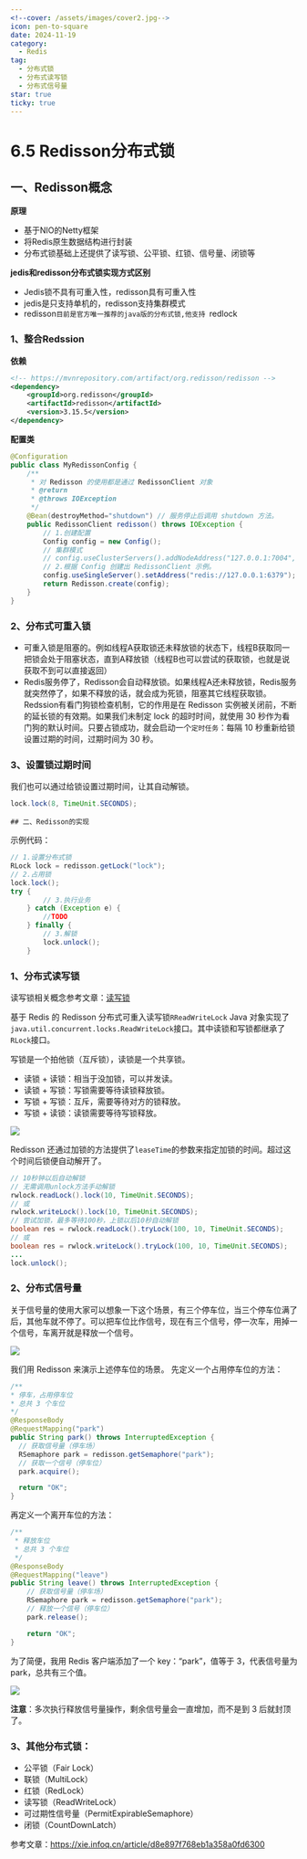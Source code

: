 ```yaml
---
<!--cover: /assets/images/cover2.jpg-->
icon: pen-to-square
date: 2024-11-19
category:
  - Redis
tag:
  - 分布式锁
  - 分布式读写锁
  - 分布式信号量
star: true
ticky: true
---
```

# 6.5 Redisson分布式锁

## 一、Redisson概念

**原理**

- 基于NIO的Netty框架
- 将Redis原生数据结构进行封装
- 分布式锁基础上还提供了读写锁、公平锁、红锁、信号量、闭锁等

**jedis和redisson分布式锁实现方式区别**

- Jedis锁不具有可重入性，redisson具有可重入性
- jedis是只支持单机的，redisson支持集群模式
- redisson`目前是官方唯一推荐的java版的分布式锁,他支持 `redlock

### 1、整合Redssion

**依赖**

```xml
<!-- https://mvnrepository.com/artifact/org.redisson/redisson -->
<dependency>
    <groupId>org.redisson</groupId>
    <artifactId>redisson</artifactId>
    <version>3.15.5</version>
</dependency>
```

**配置类**

```java
@Configuration
public class MyRedissonConfig {
    /**
     * 对 Redisson 的使用都是通过 RedissonClient 对象
     * @return
     * @throws IOException
     */
    @Bean(destroyMethod="shutdown") // 服务停止后调用 shutdown 方法。
    public RedissonClient redisson() throws IOException {
        // 1.创建配置
        Config config = new Config();
        // 集群模式
        // config.useClusterServers().addNodeAddress("127.0.0.1:7004", "127.0.0.1:7001");
        // 2.根据 Config 创建出 RedissonClient 示例。
        config.useSingleServer().setAddress("redis://127.0.0.1:6379");
        return Redisson.create(config);
    }
}

```

### 2、分布式可重入锁

- 可重入锁是阻塞的。例如线程A获取锁还未释放锁的状态下，线程B获取同一把锁会处于阻塞状态，直到A释放锁（线程B也可以尝试的获取锁，也就是说获取不到可以直接返回）
- Redis服务停了，Redisson会自动释放锁。如果线程A还未释放锁，Redis服务就突然停了，如果不释放的话，就会成为死锁，阻塞其它线程获取锁。Redssion有看门狗锁检查机制，它的作用是在 Redisson 实例被关闭前，不断的延长锁的有效期。如果我们未制定 lock 的超时时间，就使用 30 秒作为看门狗的默认时间。只要占锁成功，就会启动一个`定时任务`：每隔 10 秒重新给锁设置过期的时间，过期时间为 30 秒。

### 3、设置锁过期时间

我们也可以通过给锁设置过期时间，让其自动解锁。

```java
lock.lock(8, TimeUnit.SECONDS);
```

	## 二、Redisson的实现

示例代码：

```java
// 1.设置分布式锁
RLock lock = redisson.getLock("lock");
// 2.占用锁
lock.lock();
try {
        // 3.执行业务
    } catch (Exception e) {
        //TODO
    } finally {
        // 3.解锁
        lock.unlock();
    }
```

### 1、分布式读写锁

读写锁相关概念参考文章：[读写锁](https://ranqingisfine.github.io/myBlog/%E5%9B%9B%E3%80%81%E5%B9%B6%E5%8F%91%E7%BC%96%E7%A8%8B/4.5%20Java%E4%B8%AD%E7%9A%84%E9%94%81/4.5.4%20%E8%AF%BB%E5%86%99%E9%94%81.html)

基于 Redis 的 Redisson 分布式可重入读写锁`RReadWriteLock` Java 对象实现了`java.util.concurrent.locks.ReadWriteLock`接口。其中读锁和写锁都继承了 `RLock`接口。

写锁是一个拍他锁（互斥锁），读锁是一个共享锁。

- 读锁 + 读锁：相当于没加锁，可以并发读。
- 读锁 + 写锁：写锁需要等待读锁释放锁。
- 写锁 + 写锁：互斥，需要等待对方的锁释放。
- 写锁 + 读锁：读锁需要等待写锁释放。

![](pic/14.jpg)

 Redisson 还通过加锁的方法提供了`leaseTime`的参数来指定加锁的时间。超过这个时间后锁便自动解开了。

```java
// 10秒钟以后自动解锁
// 无需调用unlock方法手动解锁
rwlock.readLock().lock(10, TimeUnit.SECONDS);
// 或
rwlock.writeLock().lock(10, TimeUnit.SECONDS);
// 尝试加锁，最多等待100秒，上锁以后10秒自动解锁
boolean res = rwlock.readLock().tryLock(100, 10, TimeUnit.SECONDS);
// 或
boolean res = rwlock.writeLock().tryLock(100, 10, TimeUnit.SECONDS);
...
lock.unlock();
```

### 2、分布式信号量

关于信号量的使用大家可以想象一下这个场景，有三个停车位，当三个停车位满了后，其他车就不停了。可以把车位比作信号，现在有三个信号，停一次车，用掉一个信号，车离开就是释放一个信号。

![](pic/15.jpg)

我们用 Redisson 来演示上述停车位的场景。
先定义一个占用停车位的方法：

```java
/**
* 停车，占用停车位
* 总共 3 个车位
*/
@ResponseBody
@RequestMapping("park")
public String park() throws InterruptedException {
  // 获取信号量（停车场）
  RSemaphore park = redisson.getSemaphore("park");
  // 获取一个信号（停车位）
  park.acquire();

  return "OK";
}

```

再定义一个离开车位的方法：

```java
/**
 * 释放车位
 * 总共 3 个车位
 */
@ResponseBody
@RequestMapping("leave")
public String leave() throws InterruptedException {
    // 获取信号量（停车场）
    RSemaphore park = redisson.getSemaphore("park");
    // 释放一个信号（停车位）
    park.release();

    return "OK";
}

```

为了简便，我用 Redis 客户端添加了一个 key：“park”，值等于 3，代表信号量为 park，总共有三个值。

![](pic/16.jpg)

**注意**：多次执行释放信号量操作，剩余信号量会一直增加，而不是到 3 后就封顶了。



### 3、其他分布式锁：

- 公平锁（Fair Lock）
- 联锁（MultiLock）
- 红锁（RedLock）
- 读写锁（ReadWriteLock）
- 可过期性信号量（PermitExpirableSemaphore）
- 闭锁（CountDownLatch）





参考文章：https://xie.infoq.cn/article/d8e897f768eb1a358a0fd6300

